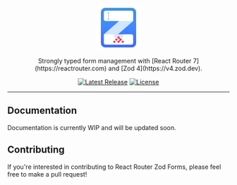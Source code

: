 <p align="center">
  <img alt="React Router Zod Forms" src="https://raw.githubusercontent.com/boylett/react-router-zod-forms/refs/heads/main/.github/logo.svg" width="100" height="100" style="max-width: 100%;">
</p>

<p align="center">
  Strongly typed form management with [React Router 7](https://reactrouter.com) and [Zod 4](https://v4.zod.dev).
</p>

<p align="center">
  <a href="https://github.com/boylett/react-router-zod-forms/releases"><img src="https://img.shields.io/npm/v/react-router-zod-forms" alt="Latest Release" /></a>
  <a href="https://github.com/boylett/react-router-zod-forms/blob/master/LICENSE"><img src="https://img.shields.io/npm/l/react-router-zod-forms" alt="License" /></a>
</p>

---

## Documentation

Documentation is currently WIP and will be updated soon.

## Contributing

If you're interested in contributing to React Router Zod Forms, please feel free to make a pull request!